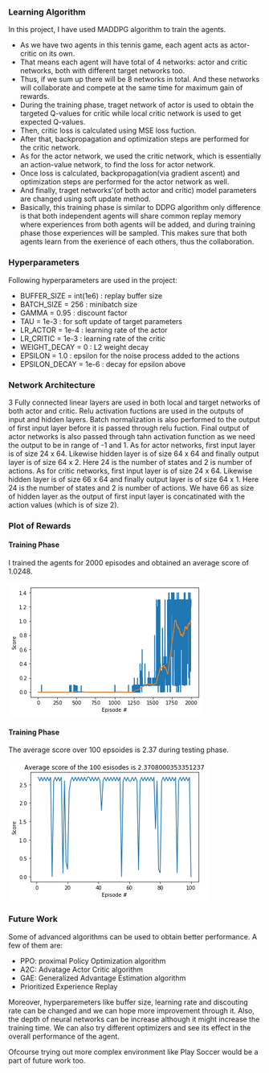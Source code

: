 ### Learning Algorithm

In this project, I have used MADDPG algorithm to train the agents.
- As we have two agents in this tennis game, each agent acts as actor-critic on its own.
- That means each agent will have total of 4 networks: actor and critic networks, both with different target networks too.
- Thus, if we sum up there will be 8 networks in total. And these networks will collaborate and compete at the same time for maximum gain of rewards.
- During the training phase, traget network of actor is used to obtain the targeted Q-values for critic while local critic network is used to get expected Q-values.
- Then, critic loss is calculated using MSE loss fuction.
- After that, backpropagation and optimization steps are performed for the critic network.
- As for the actor network, we used the critic network, which is essentially an action-value network, to find the loss for actor network.
- Once loss is calculated, backpropagation(via gradient ascent) and optimization steps are performed for the actor network as well.
- And finally, traget networks'(of both actor and critic) model parameters are changed using soft update method.
- Basically, this training phase is similar to DDPG algorithm only difference is that both independent agents will share common replay memory where experiences from both agents will be added, and during training phase those experiences will be sampled. This makes sure that both agents learn from the exerience of each others, thus the collaboration.

### Hyperparameters

Following hyperparameters are used in the project:
* BUFFER_SIZE = int(1e6) : replay buffer size
* BATCH_SIZE = 256 : minibatch size
* GAMMA = 0.95 : discount factor
* TAU = 1e-3 : for soft update of target parameters
* LR_ACTOR = 1e-4 : learning rate of the actor 
* LR_CRITIC = 1e-3 : learning rate of the critic
* WEIGHT_DECAY = 0 : L2 weight decay
* EPSILON = 1.0 : epsilon for the noise process added to the actions
* EPSILON_DECAY = 1e-6 : decay for epsilon above

### Network Architecture

3 Fully connected linear layers are used in both local and target networks of both actor and critic. Relu activation fuctions are used in the outputs of input and hidden layers. Batch normalization is also performed to the output of first input layer before it is passed through relu fuction. Final output of actor networks is also passed through tahn activation function as we need the output to be in range of -1 and 1.
As for actor networks, first input layer is of size 24 x 64. Likewise hidden layer is of size 64 x 64 and finally output layer is of size 64 x 2. Here 24 is the number of states and 2 is number of actions. 
As for critic networks, first input layer is of size 24 x 64. Likewise hidden layer is of size 66 x 64 and finally output layer is of size 64 x 1. Here 24 is the number of states and 2 is number of actions. We have 66 as size of hidden layer as the output of first input layer is concatinated with the action values (which is of size 2).

### Plot of Rewards

#### Training Phase

I trained the agents for 2000 episodes and obtained an average score of 1.0248.

![Scores during training](https://raw.githubusercontent.com/SRatna/DeepRL-Tennis/master/plots/train.png)

#### Training Phase

The average score over 100 epsoides is 2.37 during testing phase.

![Scores during testing](https://raw.githubusercontent.com/SRatna/DeepRL-Tennis/master/plots/test.png)

### Future Work

Some of advanced algorithms can be used to obtain better performance. A few of them are:

* PPO: proximal Policy Optimization algorithm
* A2C: Advatage Actor Critic algorithm
* GAE: Generalized Advantage Estimation algorithm
* Prioritized Experience Replay

Moreover, hyperparemeters like buffer size, learning rate and discouting rate can be changed and we can hope more improvement through it. Also, the depth of neural networks can be increase although it might increase the training time. We can also try different optimizers and see its effect in the overall performance of the agent. 

Ofcourse trying out more complex environment like Play Soccer would be a part of future work too.